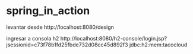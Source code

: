 # spring_in_action

levantar desde http://localhost:8080/design

ingresar a consola h2 
http://localhost:8080/h2-console/login.jsp?jsessionid=c73f78b1fd25fbde732d08cc45d892f3
jdbc:h2:mem:tacocloud